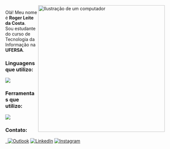 <img src="https://raw.githubusercontent.com/MicaelliMedeiros/micaellimedeiros/master/image/computer-illustration.png" alt="Ilustração de um computador" width="400px" align="right">

<p align="left"> 
  Olá! Meu nome é <strong>Roger Leite da Costa</strong>.
  <br>
  Sou estudante do curso de Tecnologia da Informação na <strong>UFERSA</strong>.
</p>

<h3 align="left">Linguagens que utilizo:</h3>
<p align="left">
  <a href="https://skillicons.dev">
    <img src="https://skillicons.dev/icons?i=c,py&theme=dark" />
  </a>
</p>

<h3 align="left">Ferramentas que utilizo:</h3>
<p align="left">
  <a href="https://skillicons.dev">
    <img src="https://skillicons.dev/icons?i=github,git,linux,vscode&theme=dark" />
  </a>
</p>

<h3 align="left">Contato:</h3>
<p align="left">
  <a href="mailto:rogerllc@hotmail.com" title="Outlook">
  <img src="https://img.shields.io/badge/-Outlook-0078D4?style=flat-square&logo=outlook&logoColor=white" alt="Outlook"/></a>

  <a href="https://www.linkedin.com/in/seu-usuario-linkedin" title="LinkedIn">
  <img src="https://img.shields.io/badge/-Linkedin-0e76a8?style=flat-square&logo=Linkedin&logoColor=white" alt="LinkedIn"/></a>

  <a href="https://www.instagram.com/roger_llc" title="Instagram">
  <img src="https://img.shields.io/badge/-Instagram-DF0174?style=flat-square&logo=instagram&logoColor=white" alt="Instagram"/></a>
</p>
